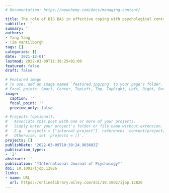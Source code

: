 ```yaml
---
# Documentation: https://wowchemy.com/docs/managing-content/

title: The role of BIS BAS in effective coping with psychological contract breach
subtitle: ''
summary: ''
authors:
- Yang Yang
- Tim Vantilborgh
tags: []
categories: []
date: '2021-12-01'
lastmod: 2022-03-09T11:38:25+01:00
featured: false
draft: false

# Featured image
# To use, add an image named `featured.jpg/png` to your page's folder.
# Focal points: Smart, Center, TopLeft, Top, TopRight, Left, Right, BottomLeft, Bottom, BottomRight.
image:
  caption: ''
  focal_point: ''
  preview_only: false

# Projects (optional).
#   Associate this post with one or more of your projects.
#   Simply enter your project's folder or file name without extension.
#   E.g. `projects = ["internal-project"]` references `content/project/deep-learning/index.md`.
#   Otherwise, set `projects = []`.
projects: []
publishDate: '2022-03-09T10:38:24.903603Z'
publication_types:
- '2'
abstract: ''
publication: '*International Journal of Psychology*'
doi: 10.1002/ijop.12826
links:
- name: URL
  url: https://onlinelibrary.wiley.com/doi/10.1002/ijop.12826
---
```


